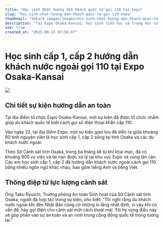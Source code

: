 ```yaml
---
title: "Học sinh Nhật hướng dẫn khách quốc tế gọi 110 tại Expo"
slug: "hoc-sinh-nhat-huong-dan-khach-quoc-te-goi-110-expo"
thumbnail: "data/6.images/images/hoc-sinh-nhat-huong-dan-khach-quoc-te-goi-110-expo.webp"
description: "Tại Expo Osaka-Kansai, học sinh tiểu học và trung học cơ sở tình nguyện đã hướng dẫn du khách nước ngoài cách gọi 110 bằng nhiều ngôn ngữ, nhằm đảm bảo an toàn cho khách tham quan."
use: true
created_at: "2025-08-23 07:56:07"
---
```


# Học sinh cấp 1, cấp 2 hướng dẫn khách nước ngoài gọi 110 tại Expo Osaka-Kansai

![](/images/20250823-00010000-mbsnews-000-1-view.webp)

## Chi tiết sự kiện hướng dẫn an toàn

Tại địa điểm tổ chức Expo Osaka-Kansai, một sự kiện đã được tổ chức nhằm giúp du khách quốc tế biết cách gọi số điện thoại khẩn cấp 110.

Vào ngày 22, tại địa điểm Expo, một sự kiện giao lưu đã diễn ra giữa khoảng 80 tình nguyện viên là học sinh cấp 1, cấp 2 sống tại tỉnh Osaka và các du khách nước ngoài.

Theo Sở Cảnh sát tỉnh Osaka, trong ba tháng kể từ khi khai mạc, đã có khoảng 900 vụ việc và tai nạn được xử lý tại khu vực Expo và vùng lân cận. Các em học sinh cấp 1, cấp 2 đã hướng dẫn khách nước ngoài cách gọi 110 bằng nhiều ngôn ngữ khác nhau, bao gồm tiếng Anh và tiếng Việt.

## Thông điệp từ lực lượng cảnh sát

Ông Taku Ryuichi, Trưởng phòng An toàn Sinh hoạt của Sở Cảnh sát tỉnh Osaka, người đã hợp tác trong sự kiện, cho biết: "Tôi nghĩ rằng du khách nước ngoài khi đến Nhật Bản cũng có những lo lắng nhất định, vì vậy khi có vấn đề, hãy gọi điện cho cảnh sát một cách thoải mái. Tôi hy vọng điều này sẽ góp phần vào sự an toàn và an ninh trong cộng đồng quốc tế trong tương lai."